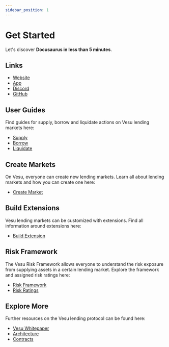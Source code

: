 ```yaml
---
sidebar_position: 1
---
```


# Get Started

Let's discover **Docusaurus in less than 5 minutes**.


## Links

- [Website](https://vesu.xyz)
- [App](https://vesu.xyz/app)
- [Discord](https://discord.com)
- [GitHub](https://github.com/vesuxyz)

## User Guides

Find guides for supply, borrow and liquidate actions on Vesu lending markets here:

- [Supply](/use/supply)
- [Borrow](/use/borrow)
- [Liquidate](/use/liquidate)


## Create Markets

On Vesu, everyone can create new lending markets. Learn all about lending markets and how you can create one here:

- [Create Market](/create)


## Build Extensions

Vesu lending markets can be customized with extensions. Find all information around extensions here:

- [Build Extension](/build)


## Risk Framework

The Vesu Risk Framework allows everyone to understand the risk exposure from supplying assets in a certain lending market. Explore the framework and assigned risk ratings here:

- [Risk Framework](/risk/risk-framework)
- [Risk Ratings](/risk/risk-ratings)


## Explore More

Further resources on the Vesu lending protocol can be found here:

- [Vesu Whitepaper](/explore/whitepaper)
- [Architecture](/explore/architecture)
- [Contracts](/explore/contracts)